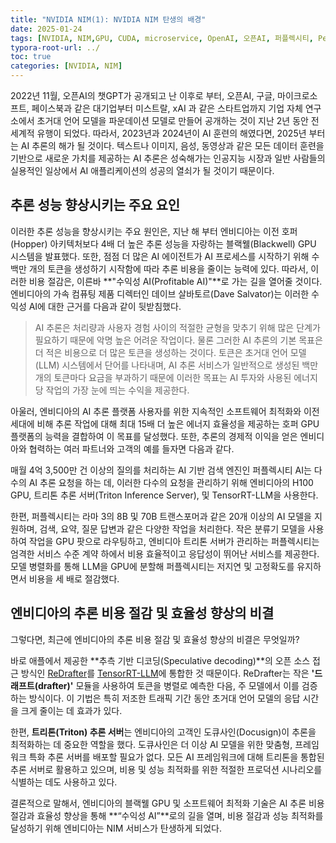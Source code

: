 ```yaml
---
title: "NVIDIA NIM(1): NVIDIA NIM 탄생의 배경"
date: 2025-01-24
tags: [NVIDIA, NIM,GPU, CUDA, microservice, OpenAI, 오픈AI, 퍼플렉시티, Perfexibilty, 트리톤 추론 서버, Triton Inference Server, TensorRT-LLM, LLM,H100, 애플, Apple, Speculative decoding, xAI]
typora-root-url: ../
toc: true
categories: [NVIDIA, NIM]
---
```


2022년 11월, 오픈AI의 챗GPT가 공개되고 난 이후로 부터, 오픈AI, 구글, 마이크로소프트, 페이스북과 같은 대기업부터 미스트랄, xAI 과 같은 스타트업까지 기업 자체 연구소에서 초거대 언어 모델을 파운데이션 모델로 만들어 공개하는 것이 지난 2년 동안 전세계적 유행이 되었다. 따라서, 2023년과 2024년이 AI 훈련의 해였다면, 2025년 부터는 AI 추론의 해가 될 것이다. 텍스트나 이미지, 음성, 동영상과 같은 모든 데이터 훈련을 기반으로 새로운 가치를 제공하는 AI 추론은 성숙해가는 인공지능 시장과 일반 사람들의 실용적인 일상에서 AI 애플리케이션의 성공의 열쇠가 될 것이기 때문이다.



## 추론 성능 향상시키는 주요 요인

이러한 추론 성능을 향상시키는 주요 원인은, 지난 해 부터 엔비디아는 이전 호퍼(Hopper) 아키텍처보다 4배 더 높은 추론 성능을 자랑하는 블랙웰(Blackwell) GPU 시스템을 발표했다. 또한, 점점 더 많은 AI 에이전트가 AI 프로세스를 시작하기 위해 수백만 개의 토큰을 생성하기 시작함에 따라 추론 비용을 줄이는 능력에 있다. 따라서, 이러한 비용 절감은, 이른바 **"수익성 AI(Profitable AI)"**로 가는 길을 열어줄 것이다. 엔비디아의 가속 컴퓨팅 제품 디렉터인 데이브 살바토르(Dave Salvator)는 이러한 수익성 AI에 대한 근거를 다음과 같이 뒷받침했다.

> AI 추론은 처리량과 사용자 경험 사이의 적절한 균형을 맞추기 위해 많은 단계가 필요하기 때문에 악명 높은 어려운 작업이다. 물론 그러한 AI 추론의 기본 목표은 더 적은 비용으로 더 많은 토큰을 생성하는 것이다. 토큰은 초거대 언어 모델(LLM) 시스템에서 단어를 나타내며, AI 추론 서비스가 일반적으로 생성된 백만 개의 토큰마다 요금을 부과하기 때문에 이러한 목표는 AI 투자와 사용된 에너지당 작업의 가장 눈에 띄는 수익을 제공한다. 

아울러, 엔비디아의 AI 추론 플랫폼 사용자를 위한 지속적인 소프트웨어 최적화와 이전 세대에 비해 추론 작업에 대해 최대 15배 더 높은 에너지 효율성을 제공하는 호퍼 GPU 플랫폼의 능력을 결합하여 이 목표를 달성했다. 또한, 추론의 경제적 이익을 얻은 엔비디아와 협력하는 여러 파트너와 고객의 예를 들자면 다음과 같다.

매월 4억 3,500만 건 이상의 질의를 처리하는 AI 기반 검색 엔진인 퍼플렉시티 AI는 다수의 AI 추론 요청을 하는 데, 이러한 다수의 요청을 관리하기 위해 엔비디아의 H100 GPU, 트리톤 추론 서버(Triton Inference Server), 및 TensorRT-LLM을 사용한다.

한편, 퍼플렉시티는 라마 3의 8B 및 70B 트랜스포머과 같은 20개 이상의 AI 모델을 지원하며, 검색, 요약, 질문 답변과 같은 다양한 작업을 처리한다. 작은 분류기 모델을 사용하여 작업을 GPU 팟으로 라우팅하고, 엔비디아 트리톤 서버가 관리하는 퍼플렉시티는 엄격한 서비스 수준 계약 하에서 비용 효율적이고 응답성이 뛰어난 서비스를 제공한다. 모델 병렬화를 통해 LLM을 GPU에 분할해 퍼플렉시티는 저지연 및 고정확도를 유지하면서 비용을 세 배로 절감했다.

## 엔비디아의 추론 비용 절감 및 효율성 향상의 비결

그렇다면, 최근에 엔비디아의 추론 비용 절감 및 효율성 향상의 비결은 무엇일까?

바로 애플에서 제공한 **추측 기반 디코딩(Speculative decoding)**의 오픈 소스 접근 방식인 [ReDrafter](https://github.com/apple/ml-recurrent-drafter)를 [TensorRT-LLM](https://github.com/NVIDIA/TensorRT-LLM)에 통합한 것 때문이다. ReDrafter는 작은 **'드래프트(drafter)'** 모듈을 사용하여 토큰을 병렬로 예측한 다음, 주 모델에서 이를 검증하는 방식이다. 이 기법은 특히 저조한 트래픽 기간 동안 초거대 언어 모델의 응답 시간을 크게 줄이는 데 효과가 있다.

한편, **트리톤(Triton) 추론 서버**는 엔비디아의 고객인 도큐사인(Docusign)이 추론을 최적화하는 데 중요한 역할을 했다. 도큐사인은 더 이상 AI 모델을 위한 맞춤형, 프레임워크 특화 추론 서버를 배포할 필요가 없다. 모든 AI 프레임워크에 대해 트리톤을 통합된 추론 서버로 활용하고 있으며, 비용 및 성능 최적화를 위한 적절한 프로덕션 시나리오를 식별하는 데도 사용하고 있다.

결론적으로 말해서, 엔비디아의 블랙웰 GPU 및 소프트웨어 최적화 기술은 AI 추론 비용 절감과 효율성 향상을 통해 **“수익성 AI”**로의 길을 열며, 비용 절감과 성능 최적화를 달성하기 위해 엔비디아는 NIM 서비스가 탄생하게 되었다.